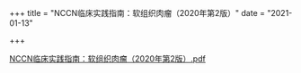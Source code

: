 +++
title = "NCCN临床实践指南：软组织肉瘤（2020年第2版）"
date = "2021-01-13"

+++

[NCCN临床实践指南：软组织肉瘤（2020年第2版）.pdf](../NCCN临床实践指南：软组织肉瘤（2020年第2版）.pdf)